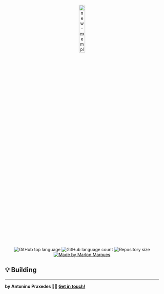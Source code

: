 <p align="center">
    <img alt="new-exemple" src="https://i.ibb.co/S5zHnTc/arch-Linux.png" width="20%">
</p>

<p align="center">
  <img alt="GitHub top language" src="https://img.shields.io/github/languages/top/apfjunior/arch-linux-post-install">
  <img alt="GitHub language count" src="https://img.shields.io/github/languages/count/apfjunior/arch-linux-post-install">
  <img alt="Repository size" src="https://img.shields.io/github/repo-size/apfjunior/arch-linux-post-install">
  <a href="https://github.com/apfjunior">
    <img alt="Made by Marlon Marques" src="https://img.shields.io/badge/made%20by-Antonino%20Praxedes-blue">
  </a>
</p>

## :bulb: Building

-----
**by Antonino Praxedes 👋🏻 [Get in touch!](https://www.linkedin.com/in/antoninopraxedes/)**

